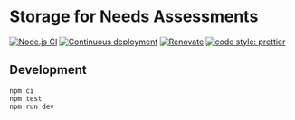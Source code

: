 # Storage for Needs Assessments

[![Node.js CI](https://github.com/distributeaid/needs-assessment-storage/actions/workflows/ci.yml/badge.svg)](https://github.com/distributeaid/needs-assessment-storage/actions/workflows/ci.yml)
[![Continuous deployment](https://github.com/distributeaid/needs-assessment-storage/actions/workflows/cd.yml/badge.svg)](https://github.com/distributeaid/needs-assessment-storage/actions/workflows/cd.yml)
[![Renovate](https://img.shields.io/badge/renovate-enabled-brightgreen.svg)](https://renovatebot.com)
[![code style: prettier](https://img.shields.io/badge/code_style-prettier-ff69b4.svg)](https://github.com/prettier/prettier/)

## Development

```
npm ci
npm test
npm run dev
```
